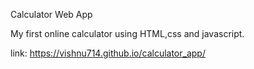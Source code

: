 Calculator Web App

My first online calculator using HTML,css and javascript.

link: https://vishnu714.github.io/calculator_app/